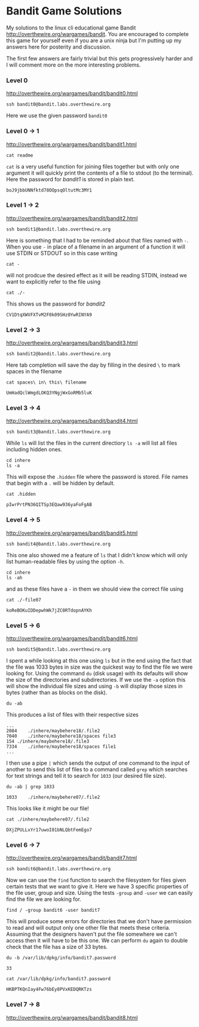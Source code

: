 # Bandit Game Solutions

My solutions to the linux cli educational game Bandit <http://overthewire.org/wargames/bandit>.
You are encouraged to complete this game for yourself even if you are a unix ninja but I'm putting up my answers here for posterity and discussion.

The first few answers are fairly trivial but this gets progressively harder and I will comment more on the more interesting problems.

### Level 0

<http://overthewire.org/wargames/bandit/bandit0.html>

```
ssh bandit0@bandit.labs.overthewire.org
```
Here we use the given password `bandit0`

### Level 0 -> 1

<http://overthewire.org/wargames/bandit/bandit1.html>

```
cat readme
```
`cat` is a very useful function for joining files together but with only one argument it will quickly print the contents of a file to stdout (to the terminal).
Here the password for *bandit1* is stored in plain text.
```
boJ9jbbUNNfktd78OOpsqOltutMc3MY1
```

### Level 1 -> 2

<http://overthewire.org/wargames/bandit/bandit2.html>

```
ssh bandit1@bandit.labs.overthewire.org
```
Here is something that I had to be reminded about that files named with `-`. When you use `-` in place of a filename in an argument of a function it will use STDIN or STDOUT so in this case writing
```
cat -
```
will not prodcue the desired effect as it will be reading STDIN, instead we want to explicitly refer to the file using
```
cat ./-
```
This shows us the password for *bandit2*
```
CV1DtqXWVFXTvM2F0k09SHz0YwRINYA9
```

### Level 2 -> 3

<http://overthewire.org/wargames/bandit/bandit3.html>

```
ssh bandit2@bandit.labs.overthewire.org
```
Here tab completion will save the day by filling in the desired `\` to mark spaces in the filename
```
cat spaces\ in\ this\ filename

UmHadQclWmgdLOKQ3YNgjWxGoRMb5luK
```

### Level 3 -> 4

<http://overthewire.org/wargames/bandit/bandit4.html>

```
ssh bandit3@bandit.labs.overthewire.org
```
While `ls` will list the files in the current directiory `ls -a` will list all files including hidden ones.
```
cd inhere
ls -a
```
This will expose the `.hidden` file where the password is stored. File names that begin with a `.` will be hidden by default.
```
cat .hidden

pIwrPrtPN36QITSp3EQaw936yaFoFgAB
```

### Level 4 -> 5

<http://overthewire.org/wargames/bandit/bandit5.html>

```
ssh bandit4@bandit.labs.overthewire.org
```
This one also showed me a feature of `ls` that I didn't know which will only list human-readable files by using the option `-h`.
```
cd inhere
ls -ah
```
and as these files have a `-` in them we should view the correct file using
```
cat ./-file07

koReBOKuIDDepwhWk7jZC0RTdopnAYKh
```

### Level 5 -> 6

<http://overthewire.org/wargames/bandit/bandit6.html>

```
ssh bandit5@bandit.labs.overthewire.org
```

I spent a while looking at this one using `ls` but in the end using the fact that the file was 1033 bytes in size was the quickest way to find the file we were looking for.
Using the command `du` (disk usage) with its defaults will show the size of the directories and subdirectories. If we use the `-a` option this will show the individual file sizes and using `-b` will display those sizes in bytes (rather than as blocks on the disk).
```
du -ab
```
This produces a list of files with their respective sizes
```
...
2084	./inhere/maybehere18/.file2
7040	./inhere/maybehere18/spaces file3
154	./inhere/maybehere18/.file3
7334	./inhere/maybehere18/spaces file1
...
```
I then use a pipe `|` which sends the output of one command to the input of another to send this list of files to a command called `grep` which searches for text strings and tell it to search for `1033` (our desired file size).
```
du -ab | grep 1033

1033	./inhere/maybehere07/.file2
```
This looks like it might be our file!
```
cat ./inhere/maybehere07/.file2

DXjZPULLxYr17uwoI01bNLQbtFemEgo7
```

### Level 6 -> 7

<http://overthewire.org/wargames/bandit/bandit7.html>

```
ssh bandit6@bandit.labs.overthewire.org
```
Now we can use the `find` function to search the filesystem for files given certain tests that we want to give it.
Here we have 3 specific properties of the file user, group and size.
Using the tests `-group` and `-user` we can easily find the file we are looking for.

```
find / -group bandit6 -user bandit7
```

This will produce some errors for directories that we don't have permission to read and will output only one other file that meets these criteria.
Assuming that the designers haven't put the file somewhere we can't access then it will have to be this one.
We can perform `du` again to double check that the file has a size of 33 bytes.

```
du -b /var/lib/dpkg/info/bandit7.password

33

cat /var/lib/dpkg/info/bandit7.password

HKBPTKQnIay4Fw76bEy8PVxKEDQRKTzs
```

### Level 7 -> 8

<http://overthewire.org/wargames/bandit/bandit8.html>

